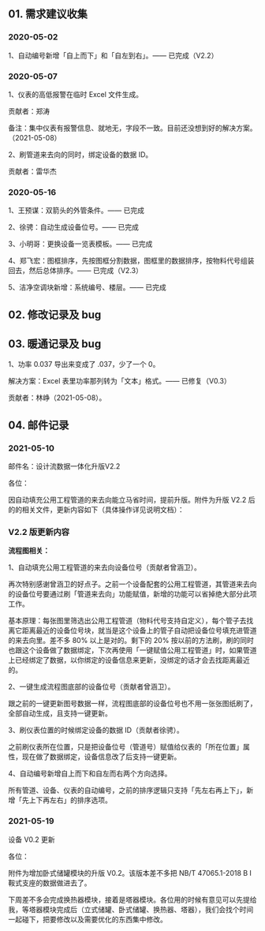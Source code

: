 ## 01. 需求建议收集

### 2020-05-02

1、自动编号新增「自上而下」和「自左到右」。—— 已完成（V2.2）

### 2020-05-07

1、仪表的高低报警在临时 Excel 文件生成。

贡献者：郑涛

备注：集中仪表有报警信息、就地无，字段不一致。目前还没想到好的解决方案。（2021-05-08）

2、刷管道来去向的同时，绑定设备的数据 ID。

贡献者：雷华杰

### 2020-05-16

1、王预谋：双箭头的外管条件。—— 已完成

2、徐骋：自动生成设备位号。—— 已完成

3、小明哥：更换设备一览表模板。—— 已完成

4、郑飞宏：图框排序，先按图框分割数据，图框里的数据排序，按物料代号组装回去，然后总体排序。—— 已完成（V2.3）

5、洁净空调块新增：系统编号、楼层。—— 已完成

## 02. 修改记录及 bug

## 03. 暖通记录及 bug

1、功率 0.037 导出来变成了 .037，少了一个 0。

解决方案：Excel 表里功率那列转为「文本」格式。—— 已修复（V0.3）

贡献者：林峥（2021-05-08）。

## 04. 邮件记录

### 2021-05-10

邮件名：设计流数据一体化升版V2.2

各位：

因自动填充公用工程管道的来去向能立马省时间，提前升版。附件为升版 V2.2 后的的相关文件，更新内容如下（具体操作详见说明文档）：

### V2.2 版更新内容

**流程图相关：**

1、自动填充公用工程管道的来去向设备位号（贡献者曾涵卫）。

再次特别感谢曾涵卫的好点子。之前一个设备配套的公用工程管道，其管道来去向的设备位号要通过刷「管道来去向」功能赋值，新增的功能可以省掉绝大部分此项工作。

基本原理：每张图里筛选出公用工程管道（物料代号支持自定义），每个管子去找离它距离最近的设备位号块，就当是这个设备上的管子自动把设备位号填充进管道的来去向里。差不多 80% 以上是对的。剩下的 20% 按以前的方法刷，刷的同时也跟这个设备做了数据绑定，下次再使用「一键赋值公用工程管道」时，如果管道上已经绑定了数据，以你绑定的设备信息来更新，没绑定的话才会去找距离最近的。

2、一键生成流程图底部的设备位号（贡献者曾涵卫）。

跟之前的一键更新图号数据一样，流程图底部的设备位号也不用一张张图纸刷了，全部自动生成，且支持一键更新。

3、刷仪表位置的时候绑定设备的数据 ID（贡献者徐骋）。

之前刷仪表所在位置，只是把设备位号（管道号）赋值给仪表的「所在位置」属性，现在做了数据绑定，设备信息改了后支持一键更新。

4、自动编号新增自上而下和自左而右两个方向选择。

所有管道、设备、仪表的自动编号，之前的排序逻辑只支持「先左右再上下」，新增「先上下再左右」的排序选项。

### 2021-05-19

设备 V0.2 更新

各位：

附件为增加卧式储罐模块的升版 V0.2。该版本差不多把 NB/T 47065.1-2018 B I 鞍式支座的数据做进去了。

下周差不多会完成换热器模块，接着是塔器模块。各位用的时候有意见可以先提给我，等塔器模块完成后（立式储罐、卧式储罐、换热器、塔器），我们会找个时间一起碰下，把要修改以及需要优化的东西集中修改。
